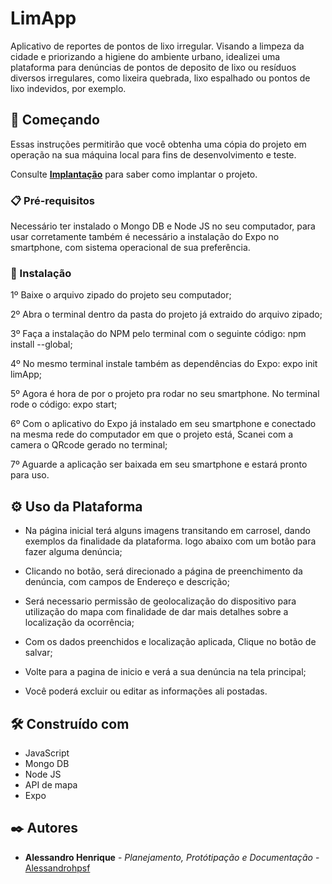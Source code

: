 # LimApp

Aplicativo de reportes de pontos de lixo irregular. Visando a limpeza da cidade e priorizando a higiene do ambiente urbano, idealizei uma plataforma para denúncias de pontos de deposito de lixo ou resíduos diversos irregulares, como lixeira quebrada, lixo espalhado ou pontos de lixo indevidos, por exemplo.

## 🚀 Começando

Essas instruções permitirão que você obtenha uma cópia do projeto em operação na sua máquina local para fins de desenvolvimento e teste.

Consulte **[Implantação](#-implanta%C3%A7%C3%A3o)** para saber como implantar o projeto.

### 📋 Pré-requisitos

Necessário ter instalado o Mongo DB e Node JS no seu computador, para usar corretamente também é necessário a instalação do Expo no smartphone, com sistema operacional de sua preferência. 


### 🔧 Instalação

1º Baixe o arquivo zipado do projeto seu computador;

2º Abra o terminal dentro da pasta do projeto já extraido do arquivo zipado;

3º Faça a instalação do NPM pelo terminal com o seguinte código: npm install --global;

4º No mesmo terminal instale também as dependências do Expo: expo init limApp;

5º Agora é hora de por o projeto pra rodar no seu smartphone. No terminal rode o código: expo start;

6º Com o aplicativo do Expo já instalado em seu smartphone e conectado na mesma rede do computador em que o projeto está, Scanei com a camera o QRcode gerado no terminal;

7º Aguarde a aplicação ser baixada em seu smartphone e estará pronto para uso.

## ⚙️ Uso da Plataforma

- Na página inicial terá alguns imagens transitando em carrosel, dando exemplos da finalidade da plataforma. logo abaixo com um botão para fazer alguma denúncia;

- Clicando no botão, será direcionado a página de preenchimento da denúncia, com campos de Endereço e descrição;

- Será necessario permissão de geolocalização do dispositivo para utilização do mapa com finalidade de dar mais detalhes sobre a localização da ocorrência;

- Com os dados preenchidos e localização aplicada, Clique no botão de salvar;

- Volte para a pagina de inicio e verá a sua denúncia na tela principal;

- Você poderá excluir ou editar as informações ali postadas.


## 🛠️ Construído com

- JavaScript
- Mongo DB
- Node JS
- API de mapa
- Expo


## ✒️ Autores

* **Alessandro Henrique** - *Planejamento, Protótipação e Documentação* - [Alessandrohpsf](https://github.com/alessandrohpsf)
